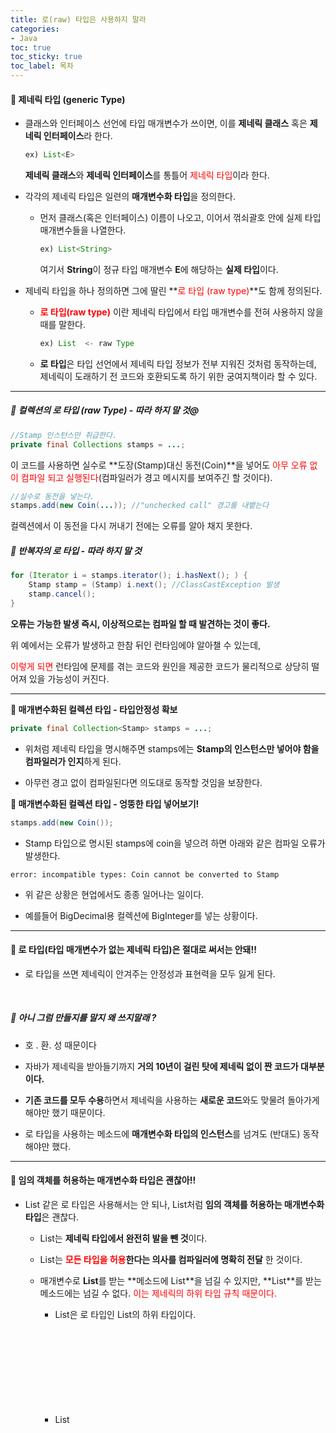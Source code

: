 ```yaml
---
title: 로(raw) 타입은 사용하지 말라
categories:
- Java
toc: true
toc_sticky: true
toc_label: 목차
---
```




#### 🔗 제네릭 타입 (generic Type)

* 클래스와 인터페이스 선언에 타입 매개변수가 쓰이면, 이를 **제네릭 클래스** 혹은 **제네릭 인터페이스**라 한다.

  ```java
  ex) List<E>
  ```

  **제네릭 클래스**와 **제네릭 인터페이스**를 통틀어 <span style="color:red">제네릭 타입</span>이라 한다.

  

* 각각의 제네릭 타입은 일련의 **매개변수화 타입**을 정의한다.

  * 먼저 클래스(혹은 인터페이스) 이름이 나오고, 이어서 꺾쇠괄호 안에 실제 타입 매개변수들을 나열한다.

    ```java
    ex) List<String>
    ```

    여기서 **String**이 정규 타입 매개변수 **E**에 해당하는 **실제 타입**이다.

    

* 제네릭 타입을 하나 정의하면 그에 딸린 **<span style="color:red;">로 타입 (raw type)</span>**도 함께 정의된다. 

  * **<span style="color:red;">로 타입(raw type)</span>** 이란 제네릭 타입에서 타입 매개변수를 전혀 사용하지 않을 때를 말한다.

    ```java
    ex) List  <- raw Type
    ```

    

  * **로 타입**은 타입 선언에서 제네릭 타입 정보가 전부 지워진 것처럼 동작하는데, 제네릭이 도래하기 전 코드와 호환되도록 하기 위한 궁여지책이라 할 수 있다.



<hr>



##### 💎 컬렉션의 로 타입 (raw Type) - 따라 하지 말 것@

```java
//Stamp 인스턴스만 취급한다.
private final Collections stamps = ...;
```



이 코드를 사용하면 실수로 **도장(Stamp)대신 동전(Coin)**을 넣어도 <span style="color:red;">아무 오류 없이 컴파일 되고 실행된다</span>(컴파일러가 경고 메시지를 보여주긴 할 것이다).

```java
//실수로 동전을 넣는다.
stamps.add(new Coin(...)); //"unchecked call" 경고를 내뱉는다
```



컬렉션에서 이 동전을 다시 꺼내기 전에는 오류를 알아 채지 못한다.



##### 💎 반복자의 로 타입 - 따라 하지 말 것

```java
for (Iterator i = stamps.iterator(); i.hasNext(); ) {
	Stamp stamp = (Stamp) i.next(); //ClassCastException 발생
	stamp.cancel();
}
```



**오류는 가능한 발생 즉시, 이상적으로는 컴파일 할 때 발견하는 것이 좋다.**

위 예에서는 오류가 발생하고 한참 뒤인 런타임에야 알아챌 수 있는데, 

<span style="color:red;">이렇게 되면</span> 런타임에 문제를 겪는 코드와 원인을 제공한 코드가 물리적으로 상당히 떨어져 있을 가능성이 커진다.



<hr>



**💎 매개변수화된 컬렉션 타입 - 타입안정성 확보**

```java
private final Collection<Stamp> stamps = ...;
```

* 위처럼 제네릭 타입을 명시해주면 stamps에는 **Stamp의 인스턴스만 넣어야 함을 컴파일러가 인지**하게 된다.
  

* 아무런 경고 없이 컴파일된다면 의도대로 동작할 것임을 보장한다.



**💎 매개변수화된 컬렉션 타입 - 엉뚱한 타입 넣어보기!**

```java
stamps.add(new Coin());
```

* Stamp 타입으로 명시된 stamps에 coin을 넣으려 하면 아래와 같은 컴파일 오류가 발생한다.



```
error: incompatible types: Coin cannot be converted to Stamp
```

* 위 같은 상황은 현업에서도 종종 일어나는 일이다.



* 예를들어 BigDecimal용 컬렉션에 BigInteger를 넣는 상황이다.



<hr>



#### 🔗 로 타입(타입 매개변수가 없는 제네릭 타입)은 절대로 써서는 안돼!!

* 로 타입을 쓰면 제네릭이 안겨주는 안정성과 표현력을 모두 잃게 된다.



<br>

##### 💎 아니 그럼 만들지를 말지 왜 쓰지말래 ?

* 호 . 환.  성 때문이다



* 자바가 제네릭을 받아들기까지 **거의 10년이 걸린 탓에 제네릭 없이 짠 코드가 대부분이다.**



* **기존 코드를 모두 수용**하면서 제네릭을 사용하는 **새로운 코드**와도 맞물려 돌아가게 해야만 했기 때문이다.



* 로 타입을 사용하는 메소드에 **매개변수화 타입의 인스턴스**를 넘겨도 (반대도) 동작해야만 했다.



<hr>



#### **💎 임의 객체를 허용하는 매개변수화 타입은 괜찮아!!**

* List 같은 로 타입은 사용해서는 안 되나, List<Object>처럼 **임의 객체를 허용하는 매개변수화 타입**은 괜찮다.

  * List는 **제네릭 타입에서 완전히 발을 뺀 것**이다.
    
  * List<Object>는 **<span style="color:red;">모든 타입을 허용</span>한다는 의사를 컴파일러에 명확히 전달** 한 것이다.

  

* 매개변수로 **List**를 받는 **메소드에 List<String>**을 넘길 수 있지만, **List<Object>**를 받는 메소드에는 넘길 수 없다. <span style="color:red;">이는 제네릭의 하위 타입 규칙 때문이다.</span>
  * List<String>은 로 타입인 List의 하위 타입이다.
    
  * List<Object>는 List의 하위 타입이 아니다.
    
  * List<Object>같은 매개변수화 타입을 사용할 때와 달리 List 같은 로 타입을 사용하면 타입 안정성을 잃게 된다.

<br>



**💎 unsafeAdd 메소드가 로 타입(List)를 사용 - 런타임에 실패한다.**

```java
public static void main(String[] args) {
	List<String> strings = new ArrayList<>();
	unsafeAdd(strings, Integer.valueOf(42));
	String s = strings.get(0); // 컴파일러가 자동으로 형변환 코드를 넣어준다.
}

public static void unsafeAdd(List list, Object o) {
	list.add(o);
} 
```

위 코드는 컴파일은 되지만 로 타입인 List를 사용하여 다음과 같은 경고가 발생한다.

```
warning: [unchecked] unchecked call to add(E) as a member of the raw type List
```

* 위 프로그램 실행 시 strings.get(0)의 결과를 형변환하려 할 때 ClassCastException을 던진다.
  Integer를 String으로 변환하려 시도한 것이다.



* 이 형변환은 컴파일러가 자동으로 만들어준 것이라 보통은 실패하지 않지만, 위 경우엔 경고를 무시하여 그 대가를 치른 것이다.



* 로 타입인 List를 매개변수화 타입인 List<Object>로 바꾼 다음 다시 컴파일하면, 아래와 같은 오류를 출력하며 컴파일 조차 되지 않는다.

  ```
  error : incompatible types: List<String> cannot be converted to List<Object>
  ```



<hr>



#### **🔗 비한정적 와일드카드 타입을 사용해! **



이쯤되면 원소의 타입을 몰라도 되는 로 타입을 쓰고 싶어질 수 있다.

다음의 예를 보자.

**💎로 타입의 잘못된 예**

```java
static int numElementsInCommon(Set s1, Set s2) {
    int result = 0;
    for (Object o1 : s1) {
        if (s2.contains(o1)) {
            result++;
        }
        return result;
    }
}
```

* 위 메소드는 동작은 하지만 로 타입을 사용해 안전하지 않다.



* 따라서 **비한정적 와일드카드(unbounded wildcard type)**을 사용하는게 좋다.



* 제네릭 타입을 쓰고 싶지만 실제 타입 매개변수가 무엇인지 신경쓰고 싶지 않다면 **<span style="color:red;">물음표(?)</span>**를 사용하자.

  * ex) Set<E> -> Set<?>

  

  * 이것은 어떤 타입이라도 담을 수 있는 가장 범용적인 매개변수화 타입이다.



<br>

**💎비한정적 와일드카드 타입 사용 예**

```java
static int numElementsInCommon(Set<?> s1, Set<?> s2) {...}
```

* **비한정적 와일드카드 타입인 Set<?>와 로 타입의 Set의 차이는 안전하냐 안전하지 않냐의 차이다.**



* 로 타입 컬렉션에는 아무 원소나 넣을 수 있으니 **타입 불변식을 훼손하기 쉽다.**



* **비한정적 와일드 카드를 사용한 Collection<?>에는 <span style="color:red;">null외에 어떤 원소도 넣을 수 없다.</span>**

  * Object class에서 제공하는 메소드일 때 사용

  

  * 매개변수 타입에 의존하지 않는 제네릭 클래스의 메소드를 사용할 때 사용





<hr>



#### 🔗 예외는 항상 있는법 이럴 땐 써도 돼 로타입!!



* **class 리터럴에는 로 타입을 써야 한다.**
  * 자바 명세는 class 리터럴에 매개변수화 타입을 사용하지 못하게 했다. (배열과 기본 타입허용)
  * ex) List.class, String[].class, int.class 허용  List<String>.class, List<?>.class 비허용



* **instanceof 연산자 사용 할 때**

  * 런타임에는 제네릭 타입 정보가 지워지므로 **instanceof 연산자는 비한정적 와일드카드 타입** 
    **이외의 매개변수화 타입에는 적용할 수 없다.**

  

  * 로 타입이든 비한정적 와일드카드 타입이든 instanceof는 완전히 똑같이 동작한다.

  

  * 비한정적 와일드카드 타입의 꺾쇠괄호와 물음표는 아무런 역할 없이 코드만 지저분하게 하니, 차라리 로 타입을 쓰는 편이 깔끔하다.

<br>



**💎 로 타입을 써도 좋은 예 - instanceof 연산자**

```java
if (o instanceof Set) { // 로 타입
	Set<?> s = (Set<?>)o; // 와일드카드 타입
	..
}
```

* o의 타입이 Set임을 확인한 다음 와일드 카드 타입인 Set<?>로 형변환해야 한다.  (로 타입인 Set이 아니다)



* 이는 검사 형변환(checked cast)이므로 컴파일러 경고가 뜨지 않는다.



<hr>



> **로 타입을 사용하면 런타임에 예외가 일어날 수 있으니 사용하면 안 된다.**
>
> 로 타입은 제네릭이 도입되기 이전 코드와의 호환성을 위해 제공될 뿐이다.
>
> 빠르게 훑어보자면, Set<Object>는 어떤 타입의 객체도 저장할  수 있는 **매개변수화 타입**이고,
>
> Set<?>는 모종의 타입 객체만 저장할 수 있는 **와일드카드 타입**이다.
>
> **그리고 이들의 로 타입인 Set은 제네릭 타입 시스템에 속하지 않는다.**
>
> **Set<Object>와 Set<?>는 안전하지만, 로 타입인 Set은 안전하지 않다.**









```
참조 - 이펙티브 자바 3/E - 조슈아 블로크
```

